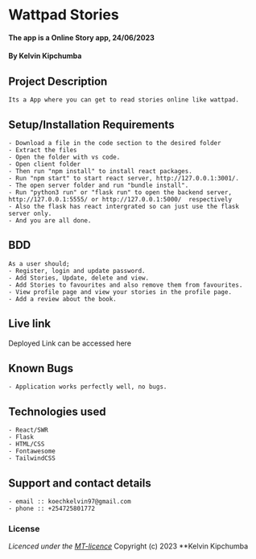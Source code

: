 # Wattpad Stories
#### The app is a Online Story app, 24/06/2023
#### **By Kelvin Kipchumba**
## Project Description
    Its a App where you can get to read stories online like wattpad.
## Setup/Installation Requirements
    - Download a file in the code section to the desired folder
    - Extract the files
    - Open the folder with vs code.
    - Open client folder
    - Then run "npm install" to install react packages.
    - Run "npm start" to start react server, http://127.0.0.1:3001/.
    - The open server folder and run "bundle install".
    - Run "python3 run" or "flask run" to open the backend server, http://127.0.0.1:5555/ or http://127.0.0.1:5000/  respectively
    - Also the flask has react intergrated so can just use the flask server only.
    - And you are all done.


## BDD
    As a user should;
    - Register, login and update password.
    - Add Stories, Update, delete and view.
    - Add Stories to favourites and also remove them from favourites.
    - View profile page and view your stories in the profile page.
    - Add a review about the book.   
    
## Live link
Deployed Link can be accessed here []()

## Known Bugs
    - Application works perfectly well, no bugs.

## Technologies used
    - React/SWR
    - Flask
    - HTML/CSS
    - Fontawesome
    - TailwindCSS

## Support and contact details
    - email :: koechkelvin97@gmail.com
    - phone :: +254725801772

### License
*Licenced under the [MT-licence](https://github.com/k-koech/stories/blob/main/LICENSE.md)*
Copyright (c) 2023 **Kelvin Kipchumba
